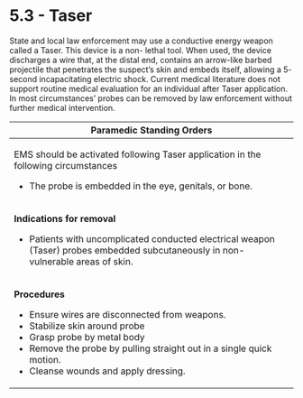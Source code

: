 # 5.3 - Taser

State and local law enforcement may use a conductive energy weapon called a Taser. This device is a non- lethal tool. When used, the device discharges a wire that, at the distal end, contains an arrow-like barbed projectile that penetrates the suspect’s skin and embeds itself, allowing a 5- second incapacitating electric shock. Current medical literature does not support routine medical evaluation for an individual after Taser application. In most circumstances’ probes can be removed by law enforcement without further medical intervention.

<table data-full-width="true"><thead><tr><th>Paramedic Standing Orders</th></tr></thead><tbody><tr><td><p>EMS should be activated following Taser application in the following circumstances</p><ul><li>The probe is embedded in the eye, genitals, or bone.</li></ul></td></tr><tr><td><p><strong>Indications for removal</strong></p><ul><li>Patients with uncomplicated conducted electrical weapon (Taser) probes embedded subcutaneously in non-vulnerable areas of skin.</li></ul></td></tr><tr><td><p><strong>Procedures</strong></p><ul><li>Ensure wires are disconnected from weapons.</li><li>Stabilize skin around probe</li><li>Grasp probe by metal body</li><li>Remove the probe by pulling straight out in a single quick motion.</li><li>Cleanse wounds and apply dressing.</li></ul></td></tr></tbody></table>
